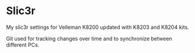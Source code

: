 # Slic3r
My slic3r settings for Velleman K8200 updated with K8203 and K8204 kits.

Git used for tracking changes over time and to synchronize between 
different PCs.
